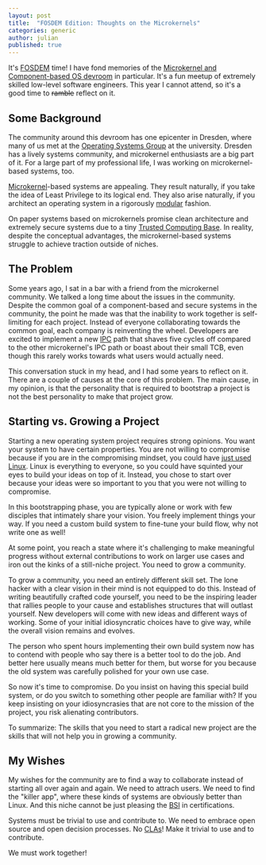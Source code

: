 ```yaml
---
layout: post
title:  "FOSDEM Edition: Thoughts on the Microkernels"
categories: generic
author: julian
published: true
---
```


It's [FOSDEM](https://fosdem.org/2025/) time!  I have fond memories of
the [Microkernel and Component-based OS
devroom](https://fosdem.org/2025/schedule/track/microkernel/) in
particular. It's a fun meetup of extremely skilled low-level software
engineers. This year I cannot attend, so it's a good time to
~~ramble~~ reflect on it.

## Some Background

The community around this devroom has one epicenter in Dresden, where
many of us met at the [Operating Systems
Group](https://tu-dresden.de/ing/informatik/sya/professur-fuer-betriebssysteme?set_language=en)
at the university. Dresden has a lively systems community, and
microkernel enthusiasts are a big part of it. For a large part of my
professional life, I was working on microkernel-based systems, too.

[Microkernel](https://en.wikipedia.org/wiki/Microkernel)-based systems
are appealing. They result naturally, if you take the idea of Least
Privilege to its logical end. They also arise naturally, if you
architect an operating system in a rigorously
[modular](https://wstomv.win.tue.nl/edu/2ip30/references/criteria_for_modularization.pdf)
fashion.

On paper systems based on microkernels promise clean architecture and
extremely secure systems due to a tiny [Trusted Computing
Base](https://en.wikipedia.org/wiki/Trusted_computing_base). In
reality, despite the conceptual advantages, the microkernel-based
systems struggle to achieve traction outside of niches.

## The Problem

Some years ago, I sat in a bar with a friend from the microkernel
community. We talked a long time about the issues in the
community. Despite the common goal of a component-based and secure
systems in the community, the point he made was that the inability to
work together is self-limiting for each project. Instead of everyone
collaborating towards the common goal, each company is reinventing the
wheel. Developers are excited to implement a new
[IPC](https://en.wikipedia.org/wiki/Inter-process_communication) path
that shaves five cycles off compared to the other microkernel's IPC
path or boast about their small TCB, even though this rarely works
towards what users would actually need.

This conversation stuck in my head, and I had some years to reflect on
it. There are a couple of causes at the core of this problem. The main
cause, in my opinion, is that the personality that is required to
bootstrap a project is not the best personality to make that project
grow.

## Starting vs. Growing a Project

Starting a new operating system project requires strong opinions. You
want your system to have certain properties. You are not willing to
compromise because if you are in the compromising mindset, you could
have [just used Linux](https://doc.cat-v.org/bell_labs/utah2000/utah2000.html). Linux is everything to everyone, so you could
have squinted your eyes to build your ideas on top of it. Instead, you
chose to start over because your ideas were so important to you that
you were not willing to compromise.

In this bootstrapping phase, you are typically alone or work with few
disciples that intimately share your vision. You freely implement
things your way. If you need a custom build system to fine-tune your
build flow, why not write one as well!

At some point, you reach a state where it's challenging to make
meaningful progress without external contributions to work on larger
use cases and iron out the kinks of a still-niche project. You need to
grow a community.

To grow a community, you need an entirely different skill set. The
lone hacker with a clear vision in their mind is not equipped to do
this. Instead of writing beautifully crafted code yourself, you need
to be the inspiring leader that rallies people to your cause and
establishes structures that will outlast yourself. New developers will
come with new ideas and different ways of working. Some of your
initial idiosyncratic choices have to give way, while the overall
vision remains and evolves.

The person who spent hours implementing their own build system now has
to contend with people who say there is a better tool to do the
job. And better here usually means much better for them, but worse for
you because the old system was carefully polished for your own use
case.

So now it's time to compromise. Do you insist on having this special
build system, or do you switch to something other people are familiar
with? If you keep insisting on your idiosyncrasies that are not core
to the mission of the project, you risk alienating contributors.

To summarize: The skills that you need to start a radical new project
are the skills that will not help you in growing a community.

## My Wishes

My wishes for the community are to find a way to collaborate instead
of starting all over again and again. We need to attrach users. We
need to find the "killer app", where these kinds of systems are
obviously better than Linux. And this niche cannot be just pleasing
the [BSI](https://www.bsi.bund.de/) in certifications.

Systems must be trivial to use and contribute to. We need to embrace
open source and open decision processes. No
[CLAs](https://en.wikipedia.org/wiki/Contributor_License_Agreement)!
Make it trivial to use and to contribute.

We must work together!
